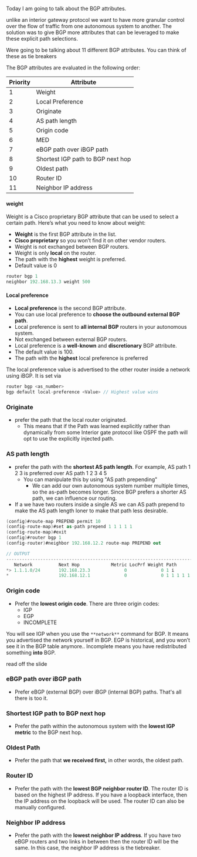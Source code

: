 
Today I am going to talk about the BGP attributes.

unlike an interior gateway protocol we want to have more granular control over the flow of traffic from one autonomous system to another. The solution was to give BGP more attributes that can be leveraged to make these explicit path selections.

Were going to be talking about 11 different BGP attributes. You can think of these as tie breakers 

The BGP attributes are evaluated in the following order:

|Priority |Attribute|
|---|---|
|1|Weight|
|2|Local Preference|
|3|Originate|
|4|AS path length|
|5|Origin code|
|6|MED|
|7|eBGP path over iBGP path|
|8|Shortest IGP path to BGP next hop|
|9|Oldest path|
|10|Router ID|
|11|Neighbor IP address|


#### weight
Weight is a Cisco proprietary BGP attribute that can be used to select a certain path. Here’s what you need to know about weight:

- **Weight** is the first BGP attribute in the list.
- **Cisco proprietary** so you won’t find it on other vendor routers.
- Weight is not exchanged between BGP routers.
- Weight is only **local** on the router.
- The path with the **highest** weight is preferred.
- Default value is 0

```kotlin
router bgp 1
neighbor 192.168.13.3 weight 500
```

#### Local preference
- **Local preference** is the second BGP attribute.
- You can use local preference to **choose the outbound external BGP path**.
- Local preference is sent to **all internal BGP** routers in your autonomous system.
- Not exchanged between external BGP routers.
- Local preference is a **well-known** and **discretionary** BGP attribute.
- The default value is 100.
- The path with the **highest** local preference is preferred

The local preference value is advertised to the other router inside a network using iBGP. It is set via
```kotlin
router bgp <as_number>
bgp default local-preference <Value> // Highest value wins
```


### Originate 
- prefer the path that the local router originated.
	- This means that if the Path was learned explicitly rather than dynamically from some Interior gate protocol like OSPF the path will opt to use the explicitly injected path.

### AS path length
- prefer the path with the **shortest AS path length**. For example, AS path 1 2 3 is preferred over AS path 1 2 3 4 5
	- You can manipulate this by using "AS path prepending"
		- We can add our own autonomous system number multiple times, so the as-path becomes longer. Since BGP prefers a shorter AS path, we can influence our routing. 
- If a we have two routers inside a single AS we can AS path prepend to make the AS path length loner to make that path less desirable. 

```kotlin
(config)#route-map PREPEND permit 10
(config-route-map)#set as-path prepend 1 1 1 1 1
(config-route-map)#exit
(config)#router bgp 1
(config-router)#neighbor 192.168.12.2 route-map PREPEND out

// OUTPUT
-------------------------------------------------------------------------------
   Network          Next Hop            Metric LocPrf Weight Path
*> 1.1.1.0/24       192.168.23.3             0             0 1 i
*                   192.168.12.1             0             0 1 1 1 1 1 1 i
```



### Origin code 

- Prefer the **lowest origin code**. There are three origin codes:
	- IGP
	- EGP
	- INCOMPLETE

You will see IGP when you use the `**network**` command for BGP. It means you advertised the network yourself in BGP. EGP is historical, and you won’t see it in the BGP table anymore.. Incomplete means you have redistributed something **into** BGP.

read off the slide

### eBGP path over iBGP path
- Prefer eBGP (external BGP) over iBGP (internal BGP) paths. That's all there is too it.


### Shortest IGP path to BGP next hop
- Prefer the path within the autonomous system with the **lowest IGP metric** to the BGP next hop.

### Oldest Path
- Prefer the path that **we received first,** in other words, the oldest path.


### Router ID
- Prefer the path with the **lowest BGP neighbor router ID**. The router ID is based on the highest IP address. If you have a loopback interface, then the IP address on the loopback will be used. The router ID can also be manually configured.

### Neighbor IP address
- Prefer the path with the **lowest neighbor IP address**. If you have two eBGP routers and two links in between then the router ID will be the same. In this case, the neighbor IP address is the tiebreaker.
